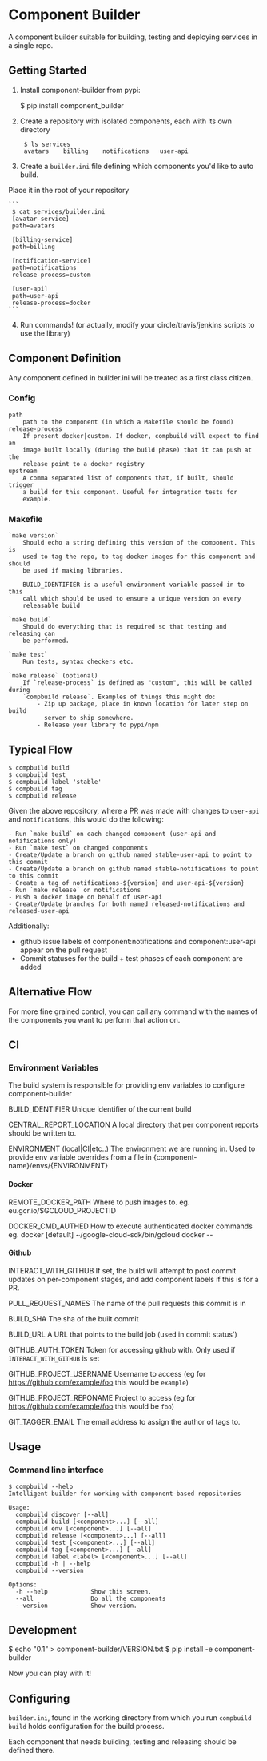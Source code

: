 # Component Builder

A component builder suitable for building, testing and deploying services in
a single repo.

## Getting Started

1. Install component-builder from pypi:

    $ pip install component_builder

2. Create a repository with isolated components, each with its own directory

    ```
     $ ls services
     avatars    billing    notifications   user-api
    ```

3. Create a `builder.ini` file defining which components you'd like to auto build.

Place it in the root of your repository

    ```
     $ cat services/builder.ini
     [avatar-service]
     path=avatars

     [billing-service]
     path=billing

     [notification-service]
     path=notifications
     release-process=custom

     [user-api]
     path=user-api
     release-process=docker
    ```

4. Run commands! (or actually, modify your circle/travis/jenkins scripts to use
   the library)

## Component Definition

Any component defined in builder.ini will be treated as a first class citizen.

### Config

    path
        path to the component (in which a Makefile should be found)
    release-process
        If present docker|custom. If docker, compbuild will expect to find an
        image built locally (during the build phase) that it can push at the
        release point to a docker registry
    upstream
        A comma separated list of components that, if built, should trigger
        a build for this component. Useful for integration tests for
        example.

### Makefile

    `make version`
        Should echo a string defining this version of the component. This is
        used to tag the repo, to tag docker images for this component and should
        be used if making libraries.

        BUILD_IDENTIFIER is a useful environment variable passed in to this
        call which should be used to ensure a unique version on every
        releasable build

    `make build`
        Should do everything that is required so that testing and releasing can
        be performed.

    `make test`
        Run tests, syntax checkers etc.

    `make release` (optional)
        If `release-process` is defined as "custom", this will be called during
        `compbuild release`. Examples of things this might do:
            - Zip up package, place in known location for later step on build
              server to ship somewhere.
            - Release your library to pypi/npm

## Typical Flow

    $ compbuild build
    $ compbuild test
    $ compbuild label 'stable'
    $ compbuild tag
    $ compbuild release

Given the above repository, where a PR was made with changes to `user-api` and
`notifications`, this would do the following:

    - Run `make build` on each changed component (user-api and notifications only)
    - Run `make test` on changed components
    - Create/Update a branch on github named stable-user-api to point to this commit
    - Create/Update a branch on github named stable-notifications to point to this commit
    - Create a tag of notifications-${version} and user-api-${version}
    - Run `make release` on notifications
    - Push a docker image on behalf of user-api
    - Create/Update branches for both named released-notifications and released-user-api

Additionally:

 - github issue labels of component:notifications and component:user-api
   appear on the pull request
 - Commit statuses for the build + test phases of each component are added

## Alternative Flow

For more fine grained control, you can call any command with the names of the
components you want to perform that action on.

## CI

### Environment Variables

The build system is responsible for providing env variables to configure component-builder

BUILD_IDENTIFIER
    Unique identifier of the current build

CENTRAL_REPORT_LOCATION
    A local directory that per component reports should be written to.

ENVIRONMENT (local|CI|etc..)
    The environment we are running in. Used to provide env variable overrides
    from a file in {component-name}/envs/{ENVIRONMENT}

#### Docker

REMOTE_DOCKER_PATH
    Where to push images to.
    eg.
        eu.gcr.io/$GCLOUD_PROJECTID

DOCKER_CMD_AUTHED
    How to execute authenticated docker commands
    eg.
        docker [default]
        ~/google-cloud-sdk/bin/gcloud docker --

#### Github

INTERACT_WITH_GITHUB
    If set, the build will attempt to post commit updates on per-component
    stages, and add component labels if this is for a PR.

PULL_REQUEST_NAMES
    The name of the pull requests this commit is in

BUILD_SHA
    The sha of the built commit

BUILD_URL
    A URL that points to the build job (used in commit status')

GITHUB_AUTH_TOKEN
    Token for accessing github with. Only used if `INTERACT_WITH_GITHUB` is set

GITHUB_PROJECT_USERNAME
    Username to access (eg for https://github.com/example/foo this would be
    `example`)

GITHUB_PROJECT_REPONAME
    Project to access (eg for https://github.com/example/foo this would be
    `foo`)

GIT_TAGGER_EMAIL
    The email address to assign the author of tags to.

## Usage

### Command line interface

    $ compbuild --help
    Intelligent builder for working with component-based repositories

    Usage:
      compbuild discover [--all]
      compbuild build [<component>...] [--all]
      compbuild env [<component>...] [--all]
      compbuild release [<component>...] [--all]
      compbuild test [<component>...] [--all]
      compbuild tag [<component>...] [--all]
      compbuild label <label> [<component>...] [--all]
      compbuild -h | --help
      compbuild --version

    Options:
      -h --help            Show this screen.
      --all                Do all the components
      --version            Show version.

## Development

$ echo "0.1" > component-builder/VERSION.txt
$ pip install -e component-builder

Now you can play with it!

## Configuring

`builder.ini`, found in the working directory from which you run
`compbuild build` holds configuration for the build process.

Each component that needs building, testing and releasing should be defined
there.
